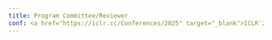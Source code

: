 ```yaml
---
title: Program Committee/Reviewer
conf: <a href="https://iclr.cc/Conferences/2025" target="_blank">ICLR'25</a>, <a href="https://2025.msrconf.org/track/msr-2025-junior-pc" target="_blank">MSR'25</a>, <a href="https://2024.msrconf.org/track/msr-2024-junior-pc" target="_blank">MSR'24</a>
---
```

